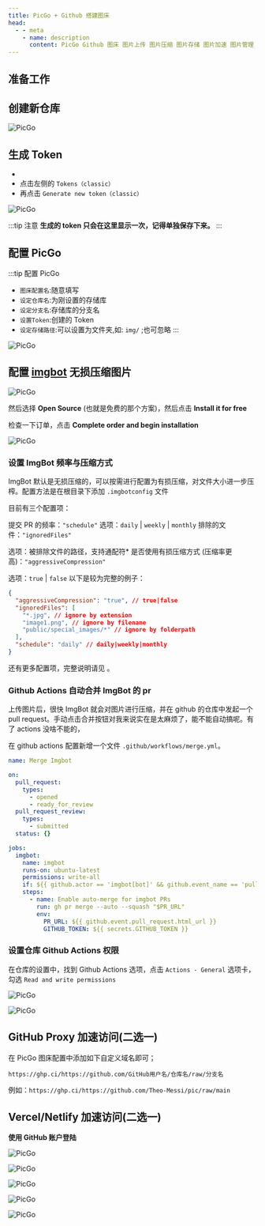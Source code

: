 ```yaml
---
title: PicGo + Github 搭建图床
head:
  - - meta
    - name: description
      content: PicGo Github 图床 图片上传 图片压缩 图片存储 图片加速 图片管理 图片上传工具 图片压缩工具 图片存储工具 图片加速工具 图片管理工具 图片上传工具 图片压缩工具 图片存储工具 图片加速工具 图片管理工具
---
```


## 准备工作

<Pill name="注册 Github 账号" link="https://github.com/" :icon="{ light: 'skill-icons:github-dark', dark: 'skill-icons:github-light', }" />
<Pill name="下载 PicGo" link="https://molunerfinn.com/PicGo/" image="https://molunerfinn.com/PicGo/imgs/256x256--icons.png"  />

## 创建新仓库

![PicGo](https://i.theojs.cn/docs/20230902143628.png '仓库必须是 `public` 的，否则存储的图片不能正常访问。')

## 生成 Token

- <Pill name="生成 Token" link="https://github.com/settings/tokens" icon="oui:token-key"  />
- 点击左侧的 `Tokens（classic）`
- 再点击 `Generate new token（classic）`

![PicGo](https://i.theojs.cn/docs/20230902144325.png '填写`Note`，勾选`repo`，点击生成`Token`')

:::tip 注意
**生成的 token 只会在这里显示一次，记得单独保存下来。**
:::

## 配置 PicGo

:::tip 配置 PicGo

- `图床配置名`:随意填写
- `设定仓库名`:为刚设置的存储库
- `设定分支名`:存储库的分支名
- `设置Token`:创建的 Token
- `设定存储路径`:可以设置为文件夹,如: `img/` ;也可忽略
  :::

![PicGo](https://i.theojs.cn/docs/20230902150820.png '配置 PicGo')

## 配置 [imgbot](https://github.com/apps/imgbot) 无损压缩图片

![PicGo](https://i.theojs.cn/docs/20240102215655.png '配置 [imgbot](https://github.com/apps/imgbot) 无损压缩图片')

然后选择 **Open Source** (也就是免费的那个方案)，然后点击 **Install it for free**

检查一下订单，点击 **Complete order and begin installation**

![PicGo](https://i.theojs.cn/docs/20240102215814.png '确认一下 ImgBot 可以访问的仓库 (默认 All)，以及授予给 ImgBot 的权限，点击 **Install**')

### 设置 ImgBot 频率与压缩方式

ImgBot 默认是无损压缩的，可以按需进行配置为有损压缩，对文件大小进一步压榨。配置方法是在根目录下添加 `.imgbotconfig` 文件

目前有三个配置项：

提交 PR 的频率：`"schedule"`
选项：`daily` | `weekly` | `monthly`
排除的文件：`"ignoredFiles"`

选项：被排除文件的路径，支持通配符\*
是否使用有损压缩方式 (压缩率更高)：`"aggressiveCompression"`

选项：`true` | `false`
以下是较为完整的例子：

```json
{
  "aggressiveCompression": "true", // true|false
  "ignoredFiles": [
    "*.jpg", // ignore by extension
    "image1.png", // ignore by filename
    "public/special_images/*" // ignore by folderpath
  ],
  "schedule": "daily" // daily|weekly|monthly
}
```

还有更多配置项，完整说明请见 <Pill name="官方文档" link="https://imgbot.net/docs/#configuration" image="https://imgbot.net/images/128x128_circle.png"  />。

### Github Actions 自动合并 ImgBot 的 pr

上传图片后，很快 ImgBot 就会对图片进行压缩，并在 github 的仓库中发起一个 pull request。手动点击合并按钮对我来说实在是太麻烦了，能不能自动搞呢。有了 actions 没啥不能的，

在 github actions 配置新增一个文件 `.github/workflows/merge.yml`。

```yaml
name: Merge Imgbot

on:
  pull_request:
    types:
      - opened
      - ready_for_review
  pull_request_review:
    types:
      - submitted
  status: {}

jobs:
  imgbot:
    name: imgbot
    runs-on: ubuntu-latest
    permissions: write-all
    if: ${{ github.actor == 'imgbot[bot]' && github.event_name == 'pull_request'}}
    steps:
      - name: Enable auto-merge for imgbot PRs
        run: gh pr merge --auto --squash "$PR_URL"
        env:
          PR_URL: ${{ github.event.pull_request.html_url }}
          GITHUB_TOKEN: ${{ secrets.GITHUB_TOKEN }}
```

### 设置仓库 Github Actions 权限

在仓库的设置中，找到 Github Actions 选项，点击 `Actions - General` 选项卡，勾选 `Read and write permissions`

![PicGo](https://i.theojs.cn/docs/20240102223146.png)

![PicGo](https://i.theojs.cn/docs/20240102223417.png '设置仓库 Github Actions 权限')

## GitHub Proxy 加速访问(二选一)

在 PicGo 图床配置中添加如下自定义域名即可；

`https://ghp.ci/https://github.com/GitHub用户名/仓库名/raw/分支名`

例如：`https://ghp.ci/https://github.com/Theo-Messi/pic/raw/main`

## Vercel/Netlify 加速访问(二选一)

**使用 GitHub 账户登陆** <Pill name="Vercel" link="https://vercel.com/" :icon="{ light: 'skill-icons:vercel-dark', dark: 'skill-icons:vercel-light' }" />

![PicGo](https://i.theojs.cn/docs/20240102212030.png '添加项目')

![PicGo](https://i.theojs.cn/docs/20240102212537.png '导入图床仓库')

![PicGo](https://i.theojs.cn/docs/20240102212624.png '部署项目')

![PicGo](https://i.theojs.cn/docs/20240102213512.png '配置自定义域名')

![PicGo](https://i.theojs.cn/docs/20240102214339.png '复制域名添加到picgo')
